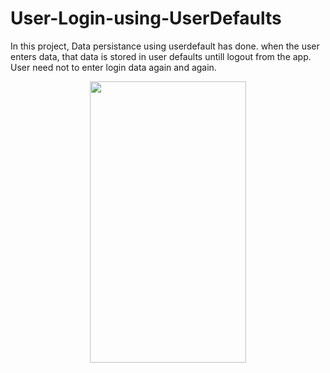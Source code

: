 # User-Login-using-UserDefaults

In this project, Data persistance using userdefault has done.
when the user enters data, that data is stored in user defaults untill logout from the app.
User need not to enter login data again and again.


<p align = "center">
 <img src="https://user-images.githubusercontent.com/88314161/129313546-4eb701fc-7ff3-4308-8228-1093f964a755.png" width="250" height="450" />


